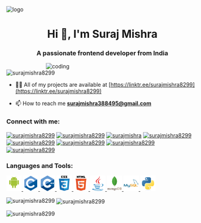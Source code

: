 ![logo](https://github.com/surajmishra8299/Profile/blob/main/Blue%20Professional%20Gradient%20App%20Development%20Banner%20Landscape.png)
<h1 align="center">Hi 👋, I'm Suraj Mishra</h1>
<h3 align="center">A passionate frontend developer from India</h3>
<img align = "right" alt = "coding" width = "400" src =
"https://user-images.githubusercontent.com/55389276/140866485-8fb1c876-9a8f-4d6a-98dc-08c4981eaf70.gif"> 
<p align="left"> <img src="https://komarev.com/ghpvc/?username=surajmishra8299&label=Profile%20views&color=0e75b6&style=flat" alt="surajmishra8299" /> </p>

- 👨‍💻 All of my projects are available at [https://linktr.ee/surajmishra8299](https://linktr.ee/surajmishra8299)

- 📫 How to reach me **surajmishra388495@gmail.com**

<h3 align="left">Connect with me:</h3>
<p align="left">
<a href="https://twitter.com/surajmishra8299" target="blank"><img align="center" src="https://raw.githubusercontent.com/rahuldkjain/github-profile-readme-generator/master/src/images/icons/Social/twitter.svg" alt="surajmishra8299" height="30" width="40" /></a>
<a href="https://linkedin.com/in/surajmishra8299" target="blank"><img align="center" src="https://raw.githubusercontent.com/rahuldkjain/github-profile-readme-generator/master/src/images/icons/Social/linked-in-alt.svg" alt="surajmishra8299" height="30" width="40" /></a>
<a href="https://fb.com/surajmishra" target="blank"><img align="center" src="https://raw.githubusercontent.com/rahuldkjain/github-profile-readme-generator/master/src/images/icons/Social/facebook.svg" alt="surajmishra" height="30" width="40" /></a>
<a href="https://instagram.com/surajmishra8299" target="blank"><img align="center" src="https://raw.githubusercontent.com/rahuldkjain/github-profile-readme-generator/master/src/images/icons/Social/instagram.svg" alt="surajmishra8299" height="30" width="40" /></a>
<a href="https://www.hackerrank.com/surajmishra8299" target="blank"><img align="center" src="https://raw.githubusercontent.com/rahuldkjain/github-profile-readme-generator/master/src/images/icons/Social/hackerrank.svg" alt="surajmishra8299" height="30" width="40" /></a>
<a href="https://www.leetcode.com/surajmishra8299" target="blank"><img align="center" src="https://raw.githubusercontent.com/rahuldkjain/github-profile-readme-generator/master/src/images/icons/Social/leet-code.svg" alt="surajmishra8299" height="30" width="40" /></a>
<a href="https://auth.geeksforgeeks.org/user/surajmishra8299" target="blank"><img align="center" src="https://raw.githubusercontent.com/rahuldkjain/github-profile-readme-generator/master/src/images/icons/Social/geeks-for-geeks.svg" alt="surajmishra8299" height="30" width="40" /></a>
<a href="https://discord.gg/surajmishra8299" target="blank"><img align="center" src="https://raw.githubusercontent.com/rahuldkjain/github-profile-readme-generator/master/src/images/icons/Social/discord.svg" alt="surajmishra8299" height="30" width="40" /></a>
</p>

<h3 align="left">Languages and Tools:</h3>
<p align="left"> <a href="https://developer.android.com" target="_blank" rel="noreferrer"> <img src="https://raw.githubusercontent.com/devicons/devicon/master/icons/android/android-original-wordmark.svg" alt="android" width="40" height="40"/> </a> <a href="https://www.cprogramming.com/" target="_blank" rel="noreferrer"> <img src="https://raw.githubusercontent.com/devicons/devicon/master/icons/c/c-original.svg" alt="c" width="40" height="40"/> </a> <a href="https://www.w3schools.com/cpp/" target="_blank" rel="noreferrer"> <img src="https://raw.githubusercontent.com/devicons/devicon/master/icons/cplusplus/cplusplus-original.svg" alt="cplusplus" width="40" height="40"/> </a> <a href="https://www.w3schools.com/css/" target="_blank" rel="noreferrer"> <img src="https://raw.githubusercontent.com/devicons/devicon/master/icons/css3/css3-original-wordmark.svg" alt="css3" width="40" height="40"/> </a> <a href="https://www.w3.org/html/" target="_blank" rel="noreferrer"> <img src="https://raw.githubusercontent.com/devicons/devicon/master/icons/html5/html5-original-wordmark.svg" alt="html5" width="40" height="40"/> </a> <a href="https://www.java.com" target="_blank" rel="noreferrer"> <img src="https://raw.githubusercontent.com/devicons/devicon/master/icons/java/java-original.svg" alt="java" width="40" height="40"/> </a> <a href="https://www.mongodb.com/" target="_blank" rel="noreferrer"> <img src="https://raw.githubusercontent.com/devicons/devicon/master/icons/mongodb/mongodb-original-wordmark.svg" alt="mongodb" width="40" height="40"/> </a> <a href="https://www.mysql.com/" target="_blank" rel="noreferrer"> <img src="https://raw.githubusercontent.com/devicons/devicon/master/icons/mysql/mysql-original-wordmark.svg" alt="mysql" width="40" height="40"/> </a> <a href="https://www.python.org" target="_blank" rel="noreferrer"> <img src="https://raw.githubusercontent.com/devicons/devicon/master/icons/python/python-original.svg" alt="python" width="40" height="40"/> </a> </p>

<p><img align="left" src="https://github-readme-stats.vercel.app/api/top-langs?username=surajmishra8299&show_icons=true&locale=en&layout=compact" alt="surajmishra8299" /></p>

<p>&nbsp;<img align="center" src="https://github-readme-stats.vercel.app/api?username=surajmishra8299&show_icons=true&locale=en" alt="surajmishra8299" /></p>

<p><img align="center" src="https://github-readme-streak-stats.herokuapp.com/?user=surajmishra8299&" alt="surajmishra8299" /></p>
